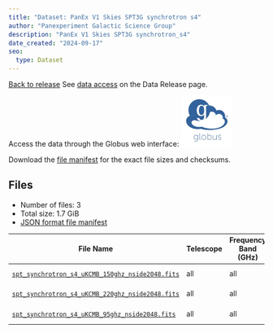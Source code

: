 ```yaml
---
title: "Dataset: PanEx V1 Skies SPT3G synchrotron s4"
author: "Panexperiment Galactic Science Group"
description: "PanEx V1 Skies SPT3G synchrotron_s4"
date_created: "2024-09-17"
seo:
  type: Dataset
---
```


[Back to release](./panexv1-spt.html#datasets)
See [data access](./panexv1-spt.html#data-access) on the Data Release page.

Access the data through the Globus web interface: [![Download via Globus](images/globus-logo.png)](https://app.globus.org/file-manager?origin_id=53b2a147-ae9d-4bbf-9d18-3b46d133d4bb&origin_path=%2Fspt3g%2Fsynchrotron_s4%2F)

Download the [file manifest](https://g-0a470a.6b7bd8.0ec8.data.globus.org/spt3g/synchrotron_s4/manifest.json) for the exact file sizes and checksums.

## Files

- Number of files: 3
- Total size: 1.7 GiB
- [JSON format file manifest](https://g-0a470a.6b7bd8.0ec8.data.globus.org/spt3g/synchrotron_s4/manifest.json)

|                                                                              File Name                                                                               | Telescope | Frequency Band (GHz) | Pixelization | Nside | Unit  |   Size    |
| -------------------------------------------------------------------------------------------------------------------------------------------------------------------- | --------- | -------------------- | ------------ | ----: | ----- | --------- |
| [`spt_synchrotron_s4_uKCMB_150ghz_nside2048.fits`](https://g-0a470a.6b7bd8.0ec8.data.globus.org/spt3g/synchrotron_s4/spt_synchrotron_s4_uKCMB_150ghz_nside2048.fits) | all       | all                  | healpix      |  2048 | uKCMB | 576.0 MiB |
| [`spt_synchrotron_s4_uKCMB_220ghz_nside2048.fits`](https://g-0a470a.6b7bd8.0ec8.data.globus.org/spt3g/synchrotron_s4/spt_synchrotron_s4_uKCMB_220ghz_nside2048.fits) | all       | all                  | healpix      |  2048 | uKCMB | 576.0 MiB |
| [`spt_synchrotron_s4_uKCMB_95ghz_nside2048.fits`](https://g-0a470a.6b7bd8.0ec8.data.globus.org/spt3g/synchrotron_s4/spt_synchrotron_s4_uKCMB_95ghz_nside2048.fits)   | all       | all                  | healpix      |  2048 | uKCMB | 576.0 MiB |
